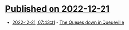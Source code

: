 # [Published on 2022-12-21](index.md)

* [2022-12-21, 07:43:31](https://lobste.rs/s/dzbbv5/queues_down_queueville) - [The Queues down in Queueville](https://community.hachyderm.io/blog/2022/12/20/the-queues-%EF%B8%8F-down-in-queueville/)
